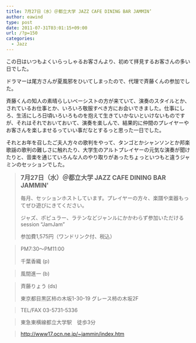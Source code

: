 ```yaml
---
title: 7月27日（水）＠都立大学 JAZZ CAFE DINING BAR JAMMIN’
author: eawind
type: post
date: 2011-07-31T03:01:15+09:00
url: /?p=150
categories:
  - Jazz
---
```

この日はいつもよくいらっしゃるお客さんより、初めて拝見するお客さんの多い日でした。

ドラマーは尾方さんが夏風邪をひいてしまったので、代理で斉藤くんの参加でした。

斉藤くんの知人の素晴らしいベーシストの方が来ていて、演奏のスタイルとか、されているお仕事とか、いろいろ敬服すべき方にお会いできました。仕事にしろ、生活にしろ日頃いろいろものを抱えて生きていかないといけないものですが、それはそれでおいておいて、演奏を楽しんで、結果的に仲間のプレイヤーやお客さんを楽しませるっていい事だなとするっと思った一日でした。

それとお年を召したご夫人方々の歌判をやって、タンゴとかシャンソンとか邦楽歌謡の歌判の難しさに触れたり、大学生のアルトプレイヤーの元気な演奏が聞けたりと、音楽を通じていろんな人のやり取りがあったちょっといつもと違うジャミンのセッションでした。

> **<big>7月27日（水）＠都立大学 JAZZ CAFE DINING BAR JAMMIN'</big>**
>
> 毎月、セッションホストしています。プレイヤーの方々、楽譜や楽器もってぜひ遊びにきてください。
>
> ジャズ、ポピュラー、ラテンなどジャンルにかかわらず参加いただけるsession &#8220;JamJam&#8221;
>
> 参加費1,575円（ワンドリンク付、税込）

> PM7:30〜PM11:00
>
> 千葉香織 (p)

> 風間進一 (b)

> 斉藤りょう (ds)
>
> 東京都目黒区柿の木坂1-30-19 グレース柿の木坂2F

> TEL/FAX 03-5731-5336

> 東急東横線都立大学駅　徒歩3分

> http://www17.ocn.ne.jp/~jammin/index.htm
